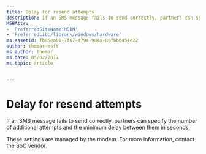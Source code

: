 ```yaml
---
title: Delay for resend attempts
description: If an SMS message fails to send correctly, partners can specify the number of additional attempts and the minimum delay between them in seconds.
MSHAttr:
- 'PreferredSiteName:MSDN'
- 'PreferredLib:/library/windows/hardware'
ms.assetid: fb85ea01-7f67-4794-984a-86f6b6451e22
author: themar-msft
ms.author: themar
ms.date: 05/02/2017
ms.topic: article


---
```


# Delay for resend attempts


If an SMS message fails to send correctly, partners can specify the number of additional attempts and the minimum delay between them in seconds.

These settings are managed by the modem. For more information, contact the SoC vendor.

 

 






